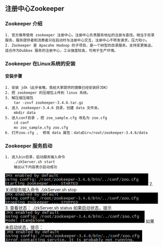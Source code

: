 ## 注册中心Zookeeper
### Zookeeper 介绍
    1. 官方推荐使用 zookeeper 注册中心。注册中心负责服务地址的注册与查找，相当于目录服务，服务提供者和消费者只在启动时与注册中心交互，注册中心不转发请求，压力较小。
    2. Zookeeper 是 Apacahe Hadoop 的子项目，是一个树型的目录服务，支持变更推送，适合作为Dubbox 服务的注册中心，工业强度较高，可用于生产环境。

### Zookeeper 在Linux系统的安装
#### 安装步骤
    1. 安装 jdk（此步省略，我给大家提供的镜像已经安装好JDK）
    2. 把 zookeeper 的压缩包上传到 linux 系统。
    3. 解压缩压缩包
        tar -zxvf zookeeper-3.4.6.tar.gz
    4. 进入 zookeeper-3.4.6 目录，创建 data 文件夹。
        mkdir data
    5. 进入conf目录 ，把 zoo_sample.cfg 改名为 zoo.cfg
        cd conf
        mv zoo_sample.cfg zoo.cfg
    6. 打开zoo.cfg ,  修改 data 属性：dataDir=/root/zookeeper-3.4.6/data

### Zookeeper 服务启动
    1. 进入bin目录，启动服务输入命令
        ./zkServer.sh start
        输出以下内容表示启动成功
![image](https://github.com/AtomRun/notes/blob/master/noteimages/%E6%A1%86%E6%9E%B6%26%E5%90%84%E7%A7%8D%E6%8A%80%E6%9C%AFimages/2.png)
    2. 关闭服务输入命令
        ./zkServer.sh stop
![image](https://github.com/AtomRun/notes/blob/master/noteimages/%E6%A1%86%E6%9E%B6%26%E5%90%84%E7%A7%8D%E6%8A%80%E6%9C%AFimages/3.png)
    3. 查看状态：
        ./zkServer.sh status
        如果启动状态，提示
![image](https://github.com/AtomRun/notes/blob/master/noteimages/%E6%A1%86%E6%9E%B6%26%E5%90%84%E7%A7%8D%E6%8A%80%E6%9C%AFimages/4.png)
        如果未启动状态，提示：
![image](https://github.com/AtomRun/notes/blob/master/noteimages/%E6%A1%86%E6%9E%B6%26%E5%90%84%E7%A7%8D%E6%8A%80%E6%9C%AFimages/4.5.png)

